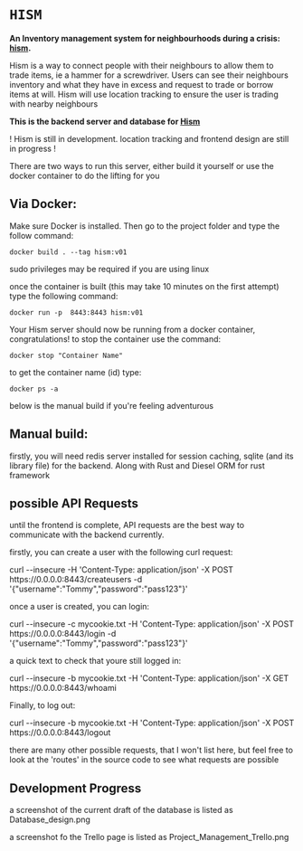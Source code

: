 
<h1><code>HISM</code></h1>
  <strong>An Inventory management system for neighbourhoods during a crisis: <a href="https://github.com/ShaneM123/hism">hism</a>.</strong>
  <p> <p>Hism is a way to connect people with their neighbours to allow them to trade items, ie a hammer for a screwdriver. Users can see their neighbours inventory and what they have in excess and request to trade or borrow items at will. Hism will use location tracking to ensure the user is trading with nearby neighbours</p>
  <strong> This is the backend server and database for <a href="https://github.com/ShaneM123/hism">Hism</a> </strong>
<p>! Hism is still in development. location tracking and frontend design are still in progress !</p>
<p> There are two ways to run this server, either build it yourself or use the docker container to do the lifting for you </p>
<h2> Via Docker: </h2>
<p>Make sure Docker is installed. Then go to the project folder and type the follow command: </p>
<p><code>docker build . --tag hism:v01</code>  </p>
<p> sudo privileges may be required if you are using linux </p>
<p>once the container is built (this may take 10 minutes on the first attempt) type the following command: </p>
<p><code>docker run -p  8443:8443 hism:v01 </code></p>
<p> Your Hism server should now be running from a docker container, congratulations! to stop the container use the command: </p>
<p><code>docker stop "Container Name" </code> </p>
<p> to get the container name (id) type: </p>
<p><code>docker ps -a</code></p>

<p>below is the manual build if you're feeling adventurous</p> 
<h2>Manual build:</h2>
<p>firstly, you will need redis server installed for session caching, sqlite (and its library file) for the backend. Along with Rust and Diesel ORM for rust framework</p>

<h2> possible API Requests </h2>
<p> until the frontend is complete, API requests are the best way to communicate with the backend currently.</p>

<p>firstly, you can create a user with the following curl request:</p>
<p>curl --insecure -H 'Content-Type: application/json' -X POST https://0.0.0.0:8443/createusers -d '{"username":"Tommy","password":"pass123"}'
</p>
<p>once a user is created, you can login:</p>
<p>curl --insecure -c mycookie.txt  -H 'Content-Type: application/json' -X POST https://0.0.0.0:8443/login -d '{"username":"Tommy","password":"pass123"}'
</p>

<p>a quick text to check that youre still logged in: </p>
<p>curl --insecure -b mycookie.txt -H 'Content-Type: application/json' -X GET https://0.0.0.0:8443/whoami
</p>

<p>Finally, to log out:</p>
<p>curl --insecure -b mycookie.txt -H 'Content-Type: application/json' -X POST https://0.0.0.0:8443/logout</p>


<p>there are many other possible requests, that I won't list here, but feel free to look at the 'routes' in the source code to see what requests are possible </p>

<h2>Development Progress</h2>
<p>a screenshot of the current draft of the database is listed as Database_design.png </p>
<p>a screenshot fo the Trello page is listed as Project_Management_Trello.png </p>

